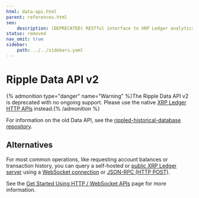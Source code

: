 ```yaml
---
html: data-api.html
parent: references.html
seo:
    description: (DEPRECATED) RESTful interface to XRP Ledger analytics and historical data.
status: removed
nav_omit: true
sidebar: 
    path: ../../sidebars.yaml
---
```

# Ripple Data API v2

{% admonition type="danger" name="Warning" %}The Ripple Data API v2 is deprecated with no ongoing support. Please use the native [XRP Ledger HTTP APIs](http-websocket-apis/index.md) instead.{% /admonition %}

For information on the old Data API, see the [rippled-historical-database repository](https://github.com/ripple/rippled-historical-database).

## Alternatives

For most common operations, like requesting account balances or transaction history, you can query a self-hosted or [public XRP Ledger server](../tutorials/public-servers.md) using a [WebSocket connection](../tutorials/http-websocket-apis/build-apps/get-started.md#websocket-api) or [JSON-RPC (HTTP POST)](../tutorials/http-websocket-apis/build-apps/get-started.md#json-rpc).

See the [Get Started Using HTTP / WebSocket APIs](../tutorials/http-websocket-apis/build-apps/get-started.md) page for more information.
